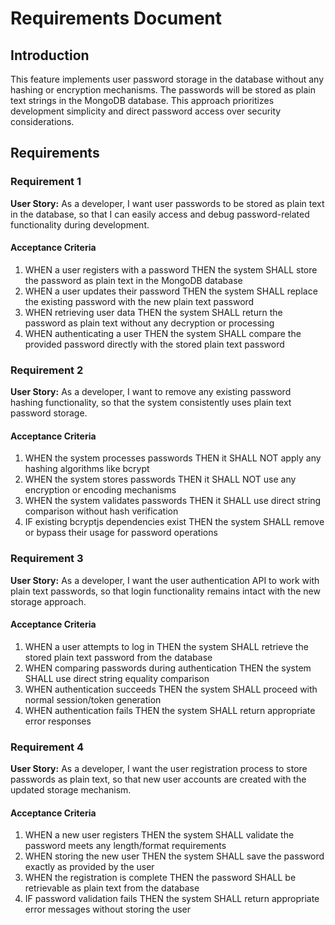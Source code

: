 # Requirements Document

## Introduction

This feature implements user password storage in the database without any hashing or encryption mechanisms. The passwords will be stored as plain text strings in the MongoDB database. This approach prioritizes development simplicity and direct password access over security considerations.

## Requirements

### Requirement 1

**User Story:** As a developer, I want user passwords to be stored as plain text in the database, so that I can easily access and debug password-related functionality during development.

#### Acceptance Criteria

1. WHEN a user registers with a password THEN the system SHALL store the password as plain text in the MongoDB database
2. WHEN a user updates their password THEN the system SHALL replace the existing password with the new plain text password
3. WHEN retrieving user data THEN the system SHALL return the password as plain text without any decryption or processing
4. WHEN authenticating a user THEN the system SHALL compare the provided password directly with the stored plain text password

### Requirement 2

**User Story:** As a developer, I want to remove any existing password hashing functionality, so that the system consistently uses plain text password storage.

#### Acceptance Criteria

1. WHEN the system processes passwords THEN it SHALL NOT apply any hashing algorithms like bcrypt
2. WHEN the system stores passwords THEN it SHALL NOT use any encryption or encoding mechanisms
3. WHEN the system validates passwords THEN it SHALL use direct string comparison without hash verification
4. IF existing bcryptjs dependencies exist THEN the system SHALL remove or bypass their usage for password operations

### Requirement 3

**User Story:** As a developer, I want the user authentication API to work with plain text passwords, so that login functionality remains intact with the new storage approach.

#### Acceptance Criteria

1. WHEN a user attempts to log in THEN the system SHALL retrieve the stored plain text password from the database
2. WHEN comparing passwords during authentication THEN the system SHALL use direct string equality comparison
3. WHEN authentication succeeds THEN the system SHALL proceed with normal session/token generation
4. WHEN authentication fails THEN the system SHALL return appropriate error responses

### Requirement 4

**User Story:** As a developer, I want the user registration process to store passwords as plain text, so that new user accounts are created with the updated storage mechanism.

#### Acceptance Criteria

1. WHEN a new user registers THEN the system SHALL validate the password meets any length/format requirements
2. WHEN storing the new user THEN the system SHALL save the password exactly as provided by the user
3. WHEN the registration is complete THEN the password SHALL be retrievable as plain text from the database
4. IF password validation fails THEN the system SHALL return appropriate error messages without storing the user